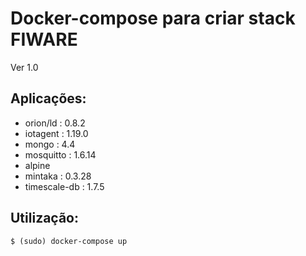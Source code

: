 # Docker-compose para criar stack FIWARE

Ver 1.0

## Aplicações:
- orion/ld : 0.8.2
- iotagent : 1.19.0
- mongo : 4.4
- mosquitto : 1.6.14
- alpine
- mintaka : 0.3.28
- timescale-db : 1.7.5

## Utilização:
```console
$ (sudo) docker-compose up
```

